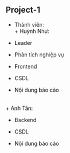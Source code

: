 ## Project-1
- Thành viên:
</br>+ Huỳnh Như:
- Leader
  
- Phân tích nghiệp vụ
  
- Frontend
  
- CSDL
  
- Nội dung báo cáo
  
</br>+ Anh Tân:
- Backend
          
- CSDL
          
- Nội dung báo cáo
